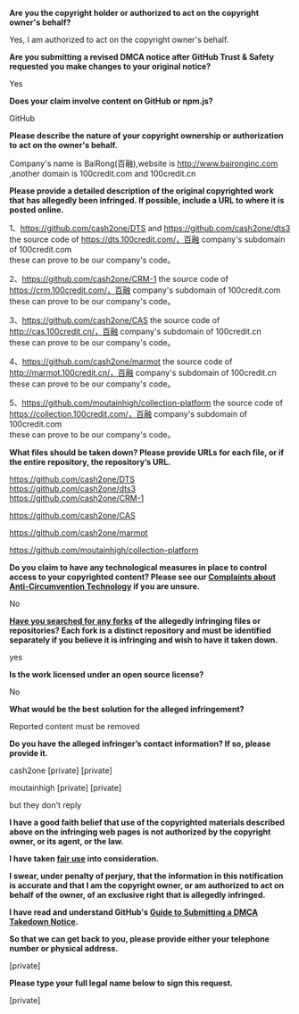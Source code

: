 **Are you the copyright holder or authorized to act on the copyright owner's behalf?**

Yes, I am authorized to act on the copyright owner's behalf.

**Are you submitting a revised DMCA notice after GitHub Trust & Safety requested you make changes to your original notice?**

Yes

**Does your claim involve content on GitHub or npm.js?**

GitHub

**Please describe the nature of your copyright ownership or authorization to act on the owner's behalf.**

Company's name is BaiRong(百融),website is http://www.baironginc.com ,another domain is 100credit.com and 100credit.cn



**Please provide a detailed description of the original copyrighted work that has allegedly been infringed. If possible, include a URL to where it is posted online.**

1、https://github.com/cash2one/DTS  and https://github.com/cash2one/dts3
    the source code of https://dts.100credit.com/，百融 company's subdomain  of  100credit.com  
    these can prove to be our company's code。



   





2、https://github.com/cash2one/CRM-1 
    the source code of https://crm.100credit.com/，百融 company's subdomain  of  100credit.com  
    these can prove to be our company's code。
   


3、https://github.com/cash2one/CAS 
    the source code of http://cas.100credit.cn/，百融 company's subdomain  of  100credit.cn  
    these can prove to be our company's code。

4、https://github.com/cash2one/marmot 
    the source code of http://marmot.100credit.cn/，百融 company's subdomain  of  100credit.cn  
    these can prove to be our company's code。

5、https://github.com/moutainhigh/collection-platform 
  the source code of https://collection.100credit.com/，百融 company's subdomain  of  100credit.com  
    these can prove to be our company's code。
   
**What files should be taken down? Please provide URLs for each file, or if the entire repository, the repository’s URL.**

https://github.com/cash2one/DTS  
https://github.com/cash2one/dts3  
https://github.com/cash2one/CRM-1  

https://github.com/cash2one/CAS

https://github.com/cash2one/marmot

https://github.com/moutainhigh/collection-platform

**Do you claim to have any technological measures in place to control access to your copyrighted content? Please see our <a href="https://docs.github.com/articles/guide-to-submitting-a-dmca-takedown-notice#complaints-about-anti-circumvention-technology">Complaints about Anti-Circumvention Technology</a> if you are unsure.**

No

**<a href="https://docs.github.com/articles/dmca-takedown-policy#b-what-about-forks-or-whats-a-fork">Have you searched for any forks</a> of the allegedly infringing files or repositories? Each fork is a distinct repository and must be identified separately if you believe it is infringing and wish to have it taken down.**

yes

**Is the work licensed under an open source license?**

No

**What would be the best solution for the alleged infringement?**

Reported content must be removed

**Do you have the alleged infringer’s contact information? If so, please provide it.**

cash2one [private] [private]

moutainhigh [private] [private]

but they don't reply

**I have a good faith belief that use of the copyrighted materials described above on the infringing web pages is not authorized by the copyright owner, or its agent, or the law.**

**I have taken <a href="https://www.lumendatabase.org/topics/22">fair use</a> into consideration.**

**I swear, under penalty of perjury, that the information in this notification is accurate and that I am the copyright owner, or am authorized to act on behalf of the owner, of an exclusive right that is allegedly infringed.**

**I have read and understand GitHub's <a href="https://docs.github.com/articles/guide-to-submitting-a-dmca-takedown-notice/">Guide to Submitting a DMCA Takedown Notice</a>.**

**So that we can get back to you, please provide either your telephone number or physical address.**

[private]

**Please type your full legal name below to sign this request.**

[private]
